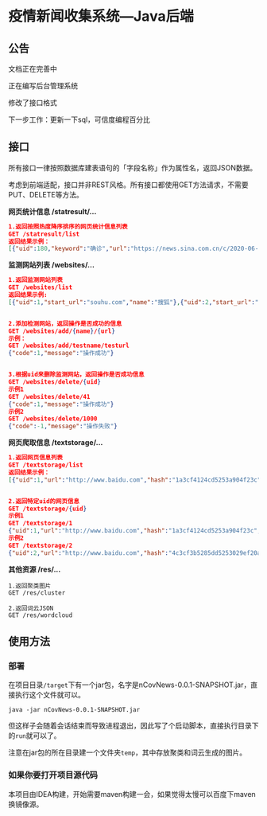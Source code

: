 # 疫情新闻收集系统—Java后端



## 公告

文档正在完善中

正在编写后台管理系统

修改了接口格式

下一步工作：更新一下sql，可信度编程百分比

## 接口

所有接口一律按照数据库建表语句的「字段名称」作为属性名，返回JSON数据。

考虑到前端适配，接口并非REST风格。所有接口都使用GET方法请求，不需要PUT、DELETE等方法。

**网页统计信息 /statresult/...**

```json
1.返回按照热度降序排序的网页统计信息列表
GET /statresult/list
返回结果示例：
[{"uid":180,"keyword":"确诊","url":"https://news.sina.com.cn/c/2020-06-28/doc-iircuyvk0885954.shtml","hot_spot_degree":"4655","confidence":"0.954316"},{"uid":335,"keyword":"确诊","url":"https://news.sina.com.cn/c/2020-06-29/doc-iirczymk9606132.shtml","hot_spot_degree":"4297","confidence":"0.952713"},{"uid":186,"keyword":"新冠","url":"https://news.sina.com.cn/c/2020-06-28/doc-iirczymk9412741.shtml","hot_spot_degree":"4034","confidence":"0.954198"},{"uid":169,"keyword":"确诊","url":"https://news.sina.com.cn/c/2020-06-28/doc-iircuyvk0883475.shtml","hot_spot_degree":"4031","confidence":"0.953492"}]
```

**监测网站列表 /websites/...**

```json
1.返回监测网站列表
GET /websites/list
返回结果示例:
[{"uid":1,"start_url":"souhu.com","name":"搜狐"},{"uid":2,"start_url":"sina.com.cn","name":"新浪"}]


2.添加检测网站，返回操作是否成功的信息
GET /websites/add/{name}/{url}
示例：
GET /websites/add/testname/testurl
{"code":1,"message":"操作成功"}


3.根据uid来删除监测网站，返回操作是否成功信息
GET /websites/delete/{uid} 
示例1 
GET /websites/delete/41
{"code":1,"message":"操作成功"}
示例2 
GET /websites/delete/1000
{"code":-1,"message":"操作失败"}

```

**网页爬取信息 /textstorage/...**

```json
1.返回网页信息列表
GET /textstorage/list
返回结果示例：
[{"uid":1,"url":"http://www.baidu.com","hash":"1a3cf4124cd5253a904f23c","title":"http://www.baidu.com","publish_time":"2020-06-28 12:00:00","content":"双叶一下，你就知道。"},{"uid":2,"url":"http://www.baidu.com","hash":"1a3cf4124cd5253a904f23c","title":"http://www.baidu.com","publish_time":"2020-06-28 12:00:00","content":"双叶两下，你就知道。"}]


2.返回特定uid的网页信息
GET /textstorage/{uid}
示例1
GET /textstorage/1
{"uid":1,"url":"http://www.baidu.com","hash":"1a3cf4124cd5253a904f23c","title":"http://www.baidu.com","publish_time":"2020-06-28 12:00:00","content":"双叶一下，你就知道。"}
示例2
GET /textstorage/2
{"uid":2,"url":"http://www.baidu.com","hash":"4c3cf3b5285dd5253029ef20a","title":"http://www.baidu.com","publish_time":"2020-06-28 12:00:00","content":"双叶两下，你就知道。"}

```

**其他资源 /res/...**

```
1.返回聚类图片
GET /res/cluster

2.返回词云JSON
GET /res/wordcloud
```



## 使用方法

### 部署

在项目目录`/target`下有一个jar包，名字是nCovNews-0.0.1-SNAPSHOT.jar，直接执行这个文件就可以。

```
java -jar nCovNews-0.0.1-SNAPSHOT.jar
```

但这样子会随着会话结束而导致进程退出，因此写了个启动脚本，直接执行目录下的`run`就可以了。

注意在jar包的所在目录建一个文件夹`temp`，其中存放聚类和词云生成的图片。

### 如果你要打开项目源代码

本项目由IDEA构建，开始需要maven构建一会，如果觉得太慢可以百度下maven换镜像源。

